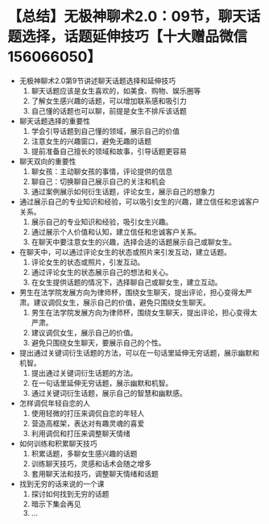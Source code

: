 # 【总结】无极神聊术2.0：09节，聊天话题选择，话题延伸技巧【十大赠品微信156066050】

-   无极神聊术2.0第9节讲述聊天话题选择和延伸技巧
    1.  聊天话题应该是女生喜欢的，如美食、购物、娱乐圈等
    2.  了解女生感兴趣的话题，可以增加联系感和吸引力
    3.  自己懂的话题也可以聊，前提是女生不排斥该话题
-   聊天话题选择的重要性
    1.  学会引导话题到自己懂的领域，展示自己的价值
    2.  注意女生的兴趣窗口，避免无趣的话题
    3.  提前准备自己擅长的领域和故事，引导话题更容易
-   聊天双向的重要性
    1.  聊女孩：主动聊女孩的事情，评论提供的信息
    2.  聊自己：切换聊自己展示自己的关注和机会
    3.  通过案例展示如何衍生话题，评论女生，展示自己的想象力
-   通过展示自己的专业知识和经验，可以吸引女生的兴趣，建立信任和忠诚客户关系。
    1.  展示自己的专业知识和经验，吸引女生兴趣。
    2.  通过展示个人价值和认知，建立信任和忠诚客户关系。
    3.  在聊天中要注意女生的兴趣，选择合适的话题展示自己或聊女生。
-   在聊天中，可以通过评论女生的状态或照片来引发互动，建立话题。
    1.  评论女生的状态或照片，引发互动。
    2.  通过评论女生的状态展示自己的想法和关心。
    3.  在女生提供话题的情况下，选择聊自己或聊女生，建立互动。
-   男生在法学院发展方向为律师杯，围绕女生聊天，提出评论，担心变得太严肃。建议调侃女生，展示自己的价值，避免只围绕女生聊天。
    1.  男生在法学院发展方向为律师杯，围绕女生聊天，提出评论，担心变得太严肃。
    2.  建议调侃女生，展示自己的价值。
    3.  避免只围绕女生聊天，要展示自己的个性。
-   提出通过关键词衍生话题的方法，可以在一句话里延伸无穷话题，展示幽默和机智。
    1.  提出通过关键词衍生话题的方法。
    2.  在一句话里延伸无穷话题，展示幽默和机智。
    3.  通过关键词衍生话题，展示自己的智慧和幽默感。
-   怎样调侃年轻自恋的人
    1.  使用轻微的打压来调侃自恋的年轻人
    2.  营造高框架，表达对有趣灵魂的喜爱
    3.  利用调侃和打压来调整聊天情绪
-   如何训练和积累聊天技巧
    1.  积累话题，多聊女生感兴趣的话题
    2.  训练聊天技巧，灵感和话术会随之增多
    3.  套用聊天法和技巧，调整聊天情绪和话题
-   找到无穷的话来说的一个课
    1.  探讨如何找到无穷的话题
    2.  暗示下集会再见
    3.  ...